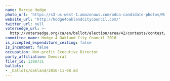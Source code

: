 ```yaml
---
name: Marcie Hodge
photo_url: 'https://s3-us-west-1.amazonaws.com/odca-candidate-photos/Marcie-Hodge.png'
website_url: 'http://hodge4oaklandcitycouncil.com/'
twitter_url: null
votersedge_url: >-
  http://votersedge.org/ca/en/ballot/election/area/42/contests/contest/13238/candidate/130761?&county=Alameda%20County&election_authority_id=1
committee_name: Hodge 4 Oakland City Council 2016
is_accepted_expenditure_ceiling: false
is_incumbent: false
occupation: Non-profit Executive Director
party_affiliation: Democrat
filer_id: 1388731
ballots:
- _ballots/oakland/2016-11-08.md
---
```

